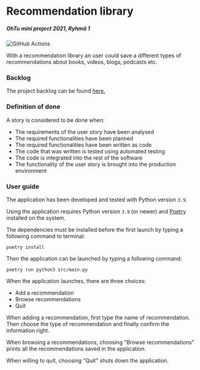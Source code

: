 # Recommendation library
##### OhTu mini project 2021, Ryhmä 1

![GitHub Actions](https://github.com/JimiUrsin/ohtu-miniprojekti/workflows/CI/badge.svg) 

With a recommendation library an user could save a different types of recommendations about books, videos, blogs, podcasts etc. 

### Backlog
The project backlog can be found [here.](https://docs.google.com/spreadsheets/d/1ZCnf0xEJmRW_xmrL4qNMVAfHpwGppWr4FDTXN3Vao3w/edit#gid=1)

### Definition of done
A story is considered to be done when:
- The requirements of the user story have been analysed
- The required functionalities have been planned
- The required functionalities have been written as code
- The code that was written is tested using automated testing
- The code is integrated into the rest of the software
- The functionality of the user story is brought into the production environment

### User guide
The application has been developed and tested with Python version `3.9`. 

Using the application requires Python version `3.9` (or newer) and [Poetry](https://python-poetry.org/docs/) installed on the system.

The dependencies must be installed before the first launch by typing a following command to terminal:
```shell
poetry install
```

Then the application can be launched by typing a following command:
```shell
poetry run python3 src/main.py
```

When the application launches, there are three choices:
 - Add a recommendation
 - Browse recommendations
 - Quit

When adding a recommendation, first type the name of recommendation. Then choose the type of recommendation and finally confirm the information right. 

When browsing a recommendations, choosing "Browse recommendations" prints all the recommendations saved in the application. 

When willing to quit, choosing "Quit" shuts down the application.
